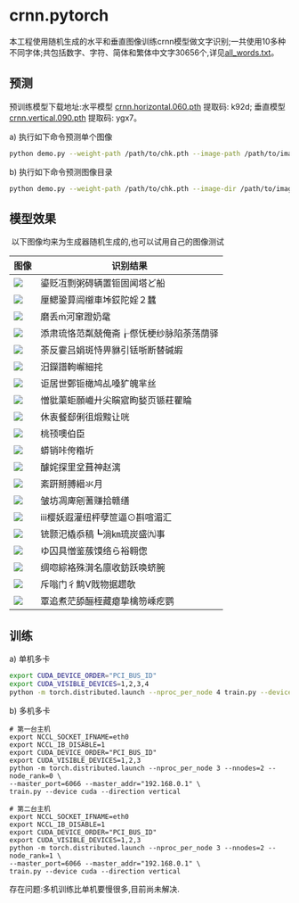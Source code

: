 # crnn.pytorch

​            本工程使用随机生成的水平和垂直图像训练crnn模型做文字识别;一共使用10多种不同字体;共包括数字、字符、简体和繁体中文字30656个,详见[all_words.txt](data/all_words.txt)。


## 预测
   预训练模型下载地址:水平模型 [crnn.horizontal.060.pth](https://pan.baidu.com/s/1NxR6XwJgPx9kslbFMO0X0A) 提取码: k92d; 垂直模型 [crnn.vertical.090.pth](https://pan.baidu.com/s/1VsW2K4G0g0QX5W3Lb3SoAw) 提取码: ygx7。

a) 执行如下命令预测单个图像

```bash
python demo.py --weight-path /path/to/chk.pth --image-path /path/to/image
```

b) 执行如下命令预测图像目录

```bash
python demo.py --weight-path /path/to/chk.pth --image-dir /path/to/image/dir
```





## 模型效果

​             以下图像均来为生成器随机生成的,也可以试用自己的图像测试

| 图像 | 识别结果 |
| ------------------------------ | ---------------------------- |
| ![](images/horizontal-001.jpg) | 鎏贬冱剽粥碍辆置钷固闻塔ど船 |
| ![](images/horizontal-002.jpg) | 厘鳃銎萛闿檭車垰銰陀婬２蠶 |
| ![](images/horizontal-003.jpg) | 磨丢河窜蹬奶鼋 |
| ![](images/horizontal-004.jpg) | 添肃琉恪范粼兢俺斋┟傺怃梗纱脉陷荼荡荫驿 |
| ![](images/horizontal-005.jpg) | 荼反霎吕娟斑恃畀貅引铥哳断替碱嘏 |
| ![](images/horizontal-006.jpg) | 汨鑅譜軥嶰細挓 |
| ![](images/horizontal-007.jpg) | 讵居世鄄钷橄鸠乩嗓犷魄芈丝 |
| ![](images/horizontal-008.jpg) | 憎豼蕖蚷願巇廾尖瞚寣眗媝页锧荰瞿睔 |
| ![](images/horizontal-009.jpg) | 休衷餐郄俐徂煅黢让咣 |
| ![](images/horizontal-010.jpg) | 桃顸噢伯臣 |
| ![](images/vertical-001.jpg) | 蟒销咔侉糌圻 |
| ![](images/vertical-002.jpg) | 醵姹探里坌葺神赵漓 |
| ![](images/vertical-003.jpg) | 紊趼掰膊縉氺月 |
| ![](images/vertical-004.jpg) | 皱坊凋庳剜蓍赚拾赣缮 |
| ![](images/vertical-005.jpg) | ⅲ樱妖遐灌纽枰孽笸逼⊙斟喧湄汇 |
| ![](images/vertical-006.jpg) | 铳颢汜橇忝稿┗淌㎞琉炭盛㈨事 |
| ![](images/vertical-007.jpg) | ゆ囚具憎鉴蔟馍络ら裕翱偬 |
| ![](images/vertical-008.jpg) | 绸唿綜袼殊潸名廪收鈁跃唤蛴腕 |
| ![](images/vertical-009.jpg) | 斥嗡门彳鹪Ⅴ戝物据趱欹 |
| ![](images/vertical-010.jpg) | 覃追煮茫舔酾桎藏瘪挚檎笏嵊疙鹦 |



## 训练

a) 单机多卡
```bash
export CUDA_DEVICE_ORDER="PCI_BUS_ID"
export CUDA_VISIBLE_DEVICES=1,2,3,4
python -m torch.distributed.launch --nproc_per_node 4 train.py --device cuda --direction vertical
```

b) 多机多卡
```shell
# 第一台主机
export NCCL_SOCKET_IFNAME=eth0
export NCCL_IB_DISABLE=1
export CUDA_DEVICE_ORDER="PCI_BUS_ID"
export CUDA_VISIBLE_DEVICES=1,2,3
python -m torch.distributed.launch --nproc_per_node 3 --nnodes=2 --node_rank=0 \
--master_port=6066 --master_addr="192.168.0.1" \
train.py --device cuda --direction vertical 

# 第二台主机
export NCCL_SOCKET_IFNAME=eth0
export NCCL_IB_DISABLE=1
export CUDA_DEVICE_ORDER="PCI_BUS_ID"
export CUDA_VISIBLE_DEVICES=1,2,3
python -m torch.distributed.launch --nproc_per_node 3 --nnodes=2 --node_rank=1 \
--master_port=6066 --master_addr="192.168.0.1" \
train.py --device cuda --direction vertical 
```
存在问题:多机训练比单机要慢很多,目前尚未解决.